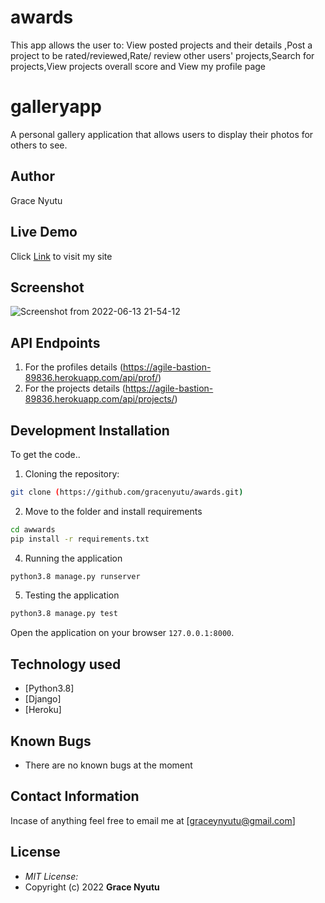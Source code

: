 # awards
This app allows the user to:  View posted projects and their details ,Post a project to be rated/reviewed,Rate/ review other users' projects,Search for projects,View projects overall score and View my profile page

# galleryapp
A personal gallery application that allows users to display their photos for others to see.

## Author

Grace Nyutu


## Live Demo

Click [Link](https://agile-bastion-89836.herokuapp.com/) to visit my site

## Screenshot
![Screenshot from 2022-06-13 21-54-12](https://user-images.githubusercontent.com/95080265/173424704-f8031948-a0ac-476c-93a0-0b6d79d2ecde.png)

## API Endpoints
1. For the profiles details (https://agile-bastion-89836.herokuapp.com/api/prof/)
2. For the projects details (https://agile-bastion-89836.herokuapp.com/api/projects/)

## Development Installation
To get the code..

1. Cloning the repository:
  ```bash
  git clone (https://github.com/gracenyutu/awards.git)
  ```
2. Move to the folder and install requirements
  ```bash
  cd awwards
  pip install -r requirements.txt
  ```

4. Running the application
  ```bash
  python3.8 manage.py runserver
  ```
5. Testing the application
  ```bash
  python3.8 manage.py test
  ```
Open the application on your browser `127.0.0.1:8000`.


## Technology used

* [Python3.8]
* [Django]
* [Heroku]


## Known Bugs
* There are no known bugs at the moment

## Contact Information 

Incase of anything feel free to email me at [graceynyutu@gmail.com]

## License
* *MIT License:*
* Copyright (c) 2022 **Grace Nyutu** 

